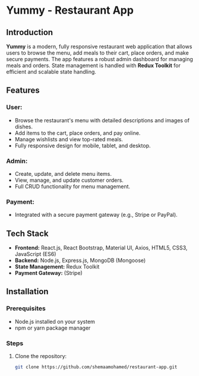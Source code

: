 # Yummy - Restaurant App

## Introduction
**Yummy** is a modern, fully responsive restaurant web application that allows users to browse the menu, add meals to their cart, place orders, and make secure payments. The app features a robust admin dashboard for managing meals and orders. State management is handled with **Redux Toolkit** for efficient and scalable state handling.

## Features
### User:
- Browse the restaurant's menu with detailed descriptions and images of dishes.
- Add items to the cart, place orders, and pay online.
- Manage wishlists and view top-rated meals.
- Fully responsive design for mobile, tablet, and desktop.

### Admin:
- Create, update, and delete menu items.
- View, manage, and update customer orders.
- Full CRUD functionality for menu management.

### Payment:
- Integrated with a secure payment gateway (e.g., Stripe or PayPal).

## Tech Stack
- **Frontend:** React.js, React Bootstrap, Material UI, Axios, HTML5, CSS3, JavaScript (ES6)
- **Backend:** Node.js, Express.js, MongoDB (Mongoose)
- **State Management:** Redux Toolkit
- **Payment Gateway:** (Stripe)

## Installation

### Prerequisites
- Node.js installed on your system
- npm or yarn package manager

### Steps
1. Clone the repository:
   ```bash
   git clone https://github.com/shemaamohamed/restaurant-app.git

